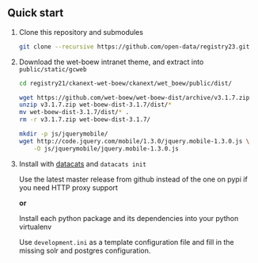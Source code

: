 ## Quick start

1. Clone this repository and submodules

   ```bash
   git clone --recursive https://github.com/open-data/registry23.git
   ```

2. Download the wet-boew intranet theme, and extract into `public/static/gcweb`

   ```bash
   cd registry21/ckanext-wet-boew/ckanext/wet_boew/public/dist/

   wget https://github.com/wet-boew/wet-boew-dist/archive/v3.1.7.zip
   unzip v3.1.7.zip wet-boew-dist-3.1.7/dist/*
   mv wet-boew-dist-3.1.7/dist/* .
   rm -r v3.1.7.zip wet-boew-dist-3.1.7/

   mkdir -p js/jquerymobile/
   wget http://code.jquery.com/mobile/1.3.0/jquery.mobile-1.3.0.js \
       -O js/jquerymobile/jquery.mobile-1.3.0.js
   ```

3. Install with [datacats](https://github.com/boxkite/datacats)
   and `datacats init`

   Use the latest master release from github instead of the one on pypi
   if you need HTTP proxy support

   **or**
   
   Install each python package and its dependencies into your python virtualenv
   
   Use `development.ini` as a template configuration file and fill in the missing solr
   and postgres configuration.
